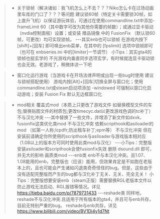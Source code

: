 > - 关于锁帧（解决诸如：我飞机怎么上不去？？？Niko怎么卡在过场动画里车库的门口了？？？等问题
    建议锁60帧（特定关卡需要锁30帧，如上直升飞机）以保证游玩体验，可通过在使用commandline.txt中添加-frameLimit 60（其中数字可改为其他你需要的帧数）；或通过显卡驱动（nvdia控制面板）设置；或安装 赠品镜像 中的 FusionFix （默认锁60帧，可更改）均可实现锁帧。
    ---其实enb也可以锁帧 在游戏内按下 [shift]+[回车] 即可唤出enb菜单，在其中的 [fpslimit] 选项中锁帧即可（也可在 enbseries.ini 中的[limiter]一节调节）
    小Tips：其实gta4的锁帧也挺玄学的 不光游戏内垂直同步选项玄学，有时候就连显卡驱动锁也会无效。老游戏了，稍微体谅一下吧

> - 窗口化运行游戏（当游戏卡在开场法律声明或出现一些bug时使用 建议与锁帧搭配使用）
    游戏内按[Alt]+[回车]切换全屏与窗口化；使用commandline.txt或steam启动项添加 -windowed 可强制以窗口化启动游戏；安装 Fusion Fix 默认无边框窗口化

> - mod相关
    覆盖式mod（本质上只更改了游戏文件 如替换模型文件的车包;替换贴图文件的材质包;更改timecyc.dat以更改游戏色调的tc补丁）不与汉化冲突
      ---其中替换了一些文件，并增添了新文件如dxvk、fusionfix这类优化类mod 不与汉化冲突
    依赖scripthook和asiloader的mod （如第一人称;lcpdfr;防出租车补丁;epm等） 不与汉化冲突 但在安装前请确定你所使用的scripthook与asiloader与游戏版本相对应（1.08以上的版本方可同时使用此类mod与汉化）
      ---小Tips：完整版安装asiloader和scripthook会使fusionfix失效 删除 dsound.dll 即可，并无大的影响
    画质类mod
      ---enb类 
         enb不与本汉化冲突。且1.07、1.08能用的enb，完整版也（应该）能用，但效果肯定是不如跑在老版本上的，且也可能会产生诸如闪退类奇奇怪怪的bug。但是，这些由于没有适配完整版而产生的bug都与汉化补丁无关、无关、完全无关！
         小Tips：完整版想要安装enb（steam正版）需要替换RGL老版本文件以防止游戏无法启动、RGL报错等情况。详见 https://tieba.baidu.com/p/7879731433
      ---reshade类
         同样地，reshade不与汉化冲突.且适用于所有版本的gta4，并且可与enb共存，目前无特别严重的bug。
         reshade与enb共存，详见 https://www.bilibili.com/video/BV1Di4y1d7Nt
   
   
